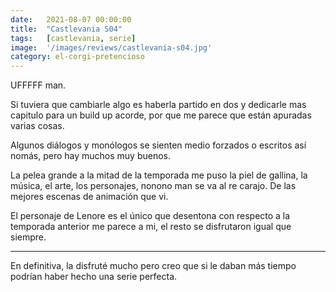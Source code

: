 ```yaml
---
date:   2021-08-07 00:00:00
title:  "Castlevania S04"
tags:   [castlevania, serie]
image:  '/images/reviews/castlevania-s04.jpg'
category: el-corgi-pretencioso
---
```

UFFFFF man.

Si tuviera que cambiarle algo es haberla partido en dos y dedicarle mas capitulo para un build up acorde, por que me parece que están apuradas varias cosas.

Algunos diálogos y monólogos se sienten medio forzados o escritos así nomás, pero hay muchos muy buenos.

La pelea grande a la mitad de la temporada me puso la piel de gallina, la música, el arte, los personajes, nonono man se va al re carajo. De las mejores escenas de animación que vi.

El personaje de Lenore es el único que desentona con respecto a la temporada anterior me parece a mi, el resto se disfrutaron igual que siempre.

<hr>

En definitiva, la disfruté mucho pero creo que si le daban más tiempo podrían haber hecho una serie perfecta.
